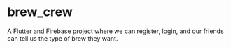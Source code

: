 # brew_crew

A Flutter and Firebase project where we can register, login, and our friends can tell us the type of brew they want.



